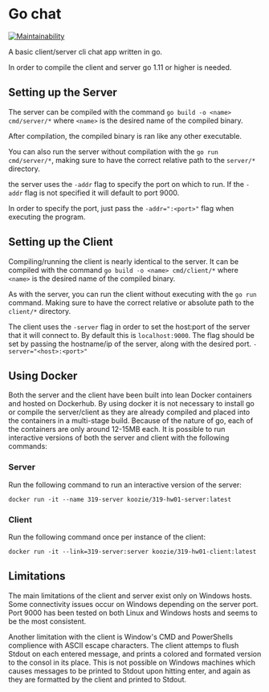 # Go chat

[![Maintainability](https://api.codeclimate.com/v1/badges/420a59d184b1381dcd85/maintainability)](https://codeclimate.com/github/onnenon/go_chat/maintainability)

A basic client/server cli chat app written in go.

In order to compile the client and server go 1.11 or higher is needed.

## Setting up the Server

The server can be compiled with the command `go build -o <name> cmd/server/*` where `<name>` is the desired name of the compiled binary.

After compilation, the compiled binary is ran like any other executable.

You can also run the server without compilation with the `go run cmd/server/*`, making sure to have the correct relative path to the `server/*` directory.

the server uses the `-addr` flag to specify the port on which to run. If the `-addr` flag is not specified it will default to port 9000.

In order to specify the port, just pass the `-addr=":<port>"` flag when executing the program.

## Setting up the Client

Compiling/running the client is nearly identical to the server. It can be compiled with the command `go build -o <name> cmd/client/*` where `<name>` is the desired name of the compiled binary.

As with the server, you can run the client without executing with the `go run` command. Making sure to have the correct relative or absolute path to the `client/*` directory.

The client uses the `-server` flag in order to set the host:port of the server that it will connect to. By default this is `localhost:9000`. The flag should be set by passing the hostname/ip of the server, along with the desired port. `-server="<host>:<port>"`

## Using Docker

Both the server and the client have been built into lean Docker containers and
hosted on Dockerhub. By using docker it is not necessary to install go or compile the server/client as they are already compiled and placed into the containers in a multi-stage build. Because of the nature of go, each of the containers are only around 12-15MB each. It is possible to run interactive versions of both the server and client with the following commands:

### Server

Run the following command to run an interactive version of the server:

`docker run -it --name 319-server koozie/319-hw01-server:latest`

### Client

Run the following command once per instance of the client:

`docker run -it --link=319-server:server koozie/319-hw01-client:latest`

## Limitations

The main limitations of the client and server exist only on Windows hosts. Some connectivity issues occur on Windows depending on the server port. Port 9000 has been tested on both Linux and Windows hosts and seems to be the most consistent.

Another limitation with the client is Window's CMD and PowerShells complience with ASCII escape characters. The client attemps to flush Stdout on each entered message, and prints a colored and formated version to the consol in its place. This is not possible on Windows machines which causes messages to be printed to Stdout upon hitting enter, and again as they are formatted by the client and printed to Stdout.
